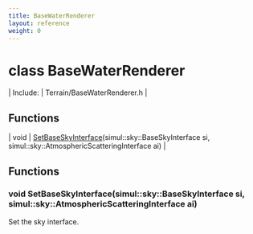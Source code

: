 ```yaml
---
title: BaseWaterRenderer
layout: reference
weight: 0
---
```

class BaseWaterRenderer
===

| Include: | Terrain/BaseWaterRenderer.h |



Functions
---

| void | [SetBaseSkyInterface](#SetBaseSkyInterface)(simul::sky::BaseSkyInterface si, simul::sky::AtmosphericScatteringInterface ai) |


Functions
---

### <a name="SetBaseSkyInterface"/>void SetBaseSkyInterface(simul::sky::BaseSkyInterface si, simul::sky::AtmosphericScatteringInterface ai)
Set the sky interface.
